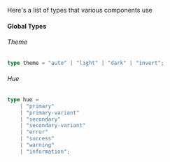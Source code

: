 Here's a list of types that various components use

#### Global Types

###### Theme

```ts
type theme = "auto" | "light" | "dark" | "invert";
```

###### Hue

```ts
type hue =
	| "primary"
	| "primary-variant"
	| "secondary"
	| "secondary-variant"
	| "error"
	| "success"
	| "warning"
	| "information";
```
